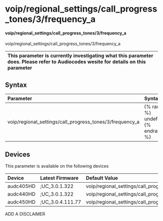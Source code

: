 ﻿---
description: voip/regional_settings/call_progress_tones/3/frequency_a
search: false
---

# voip/regional_settings/call_progress_tones/3/frequency_a

#### voip/regional_settings/call_progress_tones/3/frequency_a

voip/regional_settings/call_progress_tones/3/frequency_a


| This parameter is currently investigating what this parameter does. Please refer to Audiocodes wesite for details on this parameter | 
| :--- |

## Syntax
| Parameter | Syntax |
| :--- | :--- |
|voip/regional_settings/call_progress_tones/3/frequency_a | {% raw %} undefined {% endraw %}|

## Devices
This parameter is available on the following devices

| Device | Latest Firmware | Default Value |
|:---|:---|:---|
| audc405HD | ;UC_3.0.1.322 | voip/regional_settings/call_progress_tones/3/frequency_a=480 
| audc440HD | ;UC_3.0.1.322 | voip/regional_settings/call_progress_tones/3/frequency_a=480 
| audc450HD | ;UC_3.0.4.111.77 | voip/regional_settings/call_progress_tones/3/frequency_a=480 

ADD A DISCLAIMER
